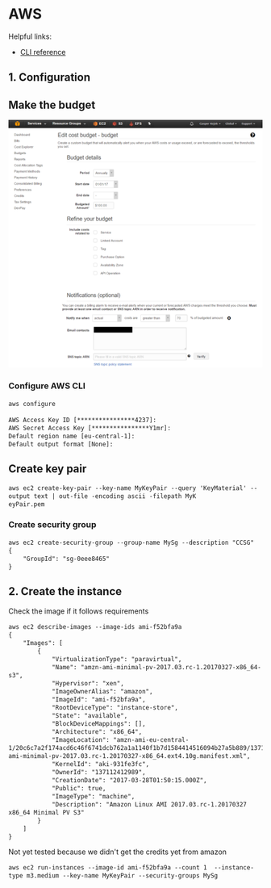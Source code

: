 # AWS

Helpful links: 

* [CLI reference](http://docs.aws.amazon.com/cli/latest/reference/)

## 1. Configuration ##

## Make the budget

![budget](budget.png)

### Configure AWS CLI
```
aws configure

AWS Access Key ID [****************4237]:
AWS Secret Access Key [****************Y1mr]:
Default region name [eu-central-1]:
Default output format [None]:
```

## Create key pair

```
aws ec2 create-key-pair --key-name MyKeyPair --query 'KeyMaterial' --output text | out-file -encoding ascii -filepath MyK
eyPair.pem
```

### Create security group

```
aws ec2 create-security-group --group-name MySg --description "CCSG"
{
    "GroupId": "sg-0eee8465"
}

```

## 2. Create the instance

Check the image if it follows requirements
```
aws ec2 describe-images --image-ids ami-f52bfa9a
{
    "Images": [
        {
            "VirtualizationType": "paravirtual",
            "Name": "amzn-ami-minimal-pv-2017.03.rc-1.20170327-x86_64-s3",
            "Hypervisor": "xen",
            "ImageOwnerAlias": "amazon",
            "ImageId": "ami-f52bfa9a",
            "RootDeviceType": "instance-store",
            "State": "available",
            "BlockDeviceMappings": [],
            "Architecture": "x86_64",
            "ImageLocation": "amzn-ami-eu-central-1/20c6c7a2f174acd6c46f6741dcb762a1a1140f1b7d1584414516094b27a5b889/137112412989/amzn-ami-minimal-pv-2017.03.rc-1.20170327-x86_64.ext4.10g.manifest.xml",
            "KernelId": "aki-931fe3fc",
            "OwnerId": "137112412989",
            "CreationDate": "2017-03-28T01:50:15.000Z",
            "Public": true,
            "ImageType": "machine",
            "Description": "Amazon Linux AMI 2017.03.rc-1.20170327 x86_64 Minimal PV S3"
        }
    ]
}
```

Not yet tested because we didn't get the credits yet from amazon
```
aws ec2 run-instances --image-id ami-f52bfa9a --count 1  --instance-type m3.medium --key-name MyKeyPair --security-groups MySg
```